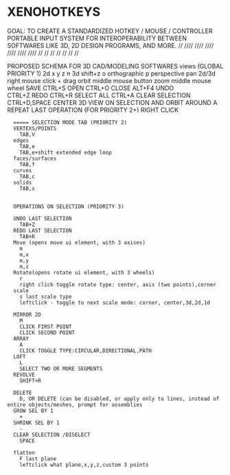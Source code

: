 # XENOHOTKEYS
GOAL: TO CREATE A STANDARDIZED HOTKEY / MOUSE / CONTROLLER PORTABLE INPUT SYSTEM FOR INTEROPERABILITY BETWEEN SOFTWARES LIKE 3D, 2D DESIGN PROGRAMS, AND MORE.
//                                                                                                                                                    ////                                                                                                                                                    ////                                                                                                                                                    ////                                                                                                                                                    ////                                                                                                                                                    ////                                                                                                                                                    ////                                                                                                                                                    //
//
//
//
//
//
//




PROPOSED SCHEMA FOR 3D CAD/MODELING SOFTWARES
      views (GLOBAL PRIORITY 1)
      2d 
        x
        y
        z
        n
      3d shift+z
        o orthographic
        p perspective
      pan 2d/3d	 
        right mouse click + drag
      orbit
        middle mouse button
      zoom
        middle mouse wheel
      SAVE
        CTRL+S
      OPEN
        CTRL+O
      CLOSE	
        ALT+F4
      UNDO	
        CTRL+Z
      REDO
        CTRL+R
      SELECT ALL
        CTRL+A
      CLEAR SELECTION
        CTRL+D,SPACE
      CENTER 3D VIEW ON SELECTION AND ORBIT AROUND
        A 
      REPEAT LAST OPERATION (FOR PRIORITY 2+)
        RIGHT CLICK

      ===== SELECTION MODE TAB (PRIORITY 2)
      VERTEXS/POINTS
        TAB,V
      edges
        TAB,e
        TAB,e+shift extended edge loop
      faces/surfaces
        TAB,f
      curves
        TAB,c
      solids
        TAB,s


      OPERATIONS ON SELECTION (PRIORITY 3)

      UNDO LAST SELECTION
        TAB+Z
      REDO LAST SELECTION
        TAB+R
      Move (opens move ui element, with 3 axises)
        m
        m,x
        m,y
        m,z
      Rotate(opens rotate ui element, with 3 wheels)
        r
        right click toggle rotate type: center, axis (two points),corner
      scale
        s last scale type
        leftclick - toggle to next scale mode: corner, center,3d,2d,1d

      MIRROR 2D
        M
        CLICK FIRST POINT
        CLICK SECOND POINT
      ARRAY
        A
        CLICK TOGGLE TYPE:CIRCULAR,DIRECTIONAL,PATH
      LOFT
        L
        SELECT TWO OR MORE SEGMENTS
      REVOLVE
        SHIFT+R

      DELETE
        D, OR DELETE (can be disabled, or apply only to lines, instead of entire objects/meshes, prompt for assemblies
      GROW SEL BY 1
        +
      SHRINK SEL BY 1
        -
      CLEAR SELECTION /DISELECT
        SPACE

      flatten
        F last plane
        leftclick what plane,x,y,z,custom 3 points



